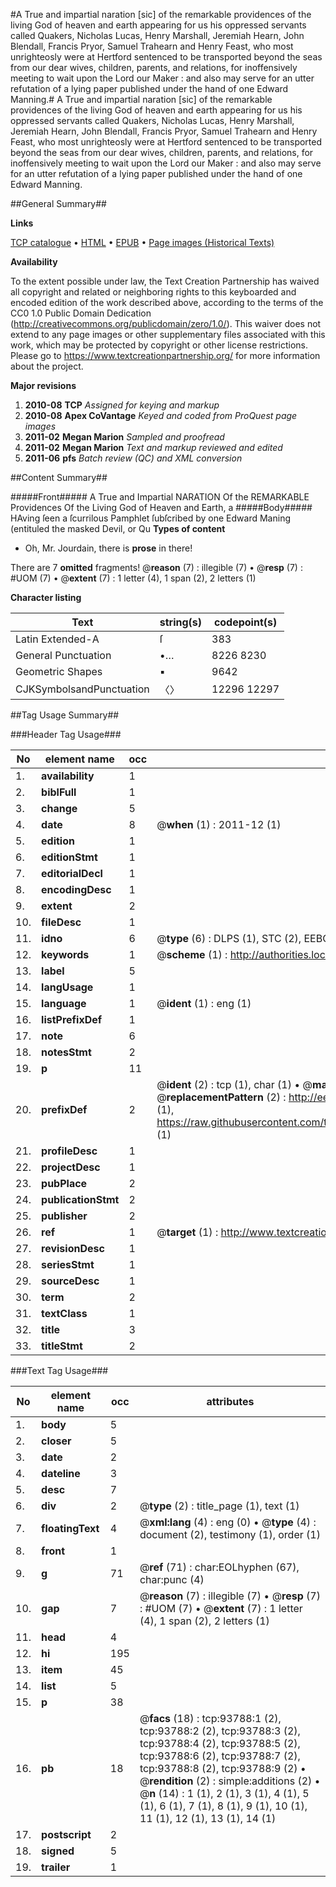#A True and impartial naration [sic] of the remarkable providences of the living God of heaven and earth appearing for us his oppressed servants called Quakers, Nicholas Lucas, Henry Marshall, Jeremiah Hearn, John Blendall, Francis Pryor, Samuel Trahearn and Henry Feast, who most unrighteosly were at Hertford sentenced to be transported beyond the seas from our dear wives, children, parents, and relations, for inoffensively meeting to wait upon the Lord our Maker : and also may serve for an utter refutation of a lying paper published under the hand of one Edward Manning.#
A True and impartial naration [sic] of the remarkable providences of the living God of heaven and earth appearing for us his oppressed servants called Quakers, Nicholas Lucas, Henry Marshall, Jeremiah Hearn, John Blendall, Francis Pryor, Samuel Trahearn and Henry Feast, who most unrighteosly were at Hertford sentenced to be transported beyond the seas from our dear wives, children, parents, and relations, for inoffensively meeting to wait upon the Lord our Maker : and also may serve for an utter refutation of a lying paper published under the hand of one Edward Manning.

##General Summary##

**Links**

[TCP catalogue](http://www.ota.ox.ac.uk/tcp/)  • 
[HTML](http://tei.it.ox.ac.uk/tcp/Texts-HTML/free/A63/A63402.html)  • 
[EPUB](http://tei.it.ox.ac.uk/tcp/Texts-EPUB/free/A63/A63402.epub) • 
[Page images (Historical Texts)](https://historicaltexts.jisc.ac.uk/eebo-12777663e)

**Availability**

To the extent possible under law, the Text Creation Partnership has waived all copyright and related or neighboring rights to this keyboarded and encoded edition of the work described above, according to the terms of the CC0 1.0 Public Domain Dedication (http://creativecommons.org/publicdomain/zero/1.0/). This waiver does not extend to any page images or other supplementary files associated with this work, which may be protected by copyright or other license restrictions. Please go to https://www.textcreationpartnership.org/ for more information about the project.

**Major revisions**

1. __2010-08__ __TCP__ *Assigned for keying and markup*
1. __2010-08__ __Apex CoVantage__ *Keyed and coded from ProQuest page images*
1. __2011-02__ __Megan Marion__ *Sampled and proofread*
1. __2011-02__ __Megan Marion__ *Text and markup reviewed and edited*
1. __2011-06__ __pfs__ *Batch review (QC) and XML conversion*

##Content Summary##

#####Front#####
A True and Impartial NARATION Of the REMARKABLE Providences Of the Living God of Heaven and Earth, a
#####Body#####
HAving ſeen a ſcurrilous Pamphlet ſubſcribed by one Edward Maning (entituled the masked Devil, or Qu
**Types of content**

  * Oh, Mr. Jourdain, there is **prose** in there!

There are 7 **omitted** fragments! 
 @__reason__ (7) : illegible (7)  •  @__resp__ (7) : #UOM (7)  •  @__extent__ (7) : 1 letter (4), 1 span (2), 2 letters (1)

**Character listing**


|Text|string(s)|codepoint(s)|
|---|---|---|
|Latin Extended-A|ſ|383|
|General Punctuation|•…|8226 8230|
|Geometric Shapes|▪|9642|
|CJKSymbolsandPunctuation|〈〉|12296 12297|

##Tag Usage Summary##

###Header Tag Usage###

|No|element name|occ|attributes|
|---|---|---|---|
|1.|__availability__|1||
|2.|__biblFull__|1||
|3.|__change__|5||
|4.|__date__|8| @__when__ (1) : 2011-12 (1)|
|5.|__edition__|1||
|6.|__editionStmt__|1||
|7.|__editorialDecl__|1||
|8.|__encodingDesc__|1||
|9.|__extent__|2||
|10.|__fileDesc__|1||
|11.|__idno__|6| @__type__ (6) : DLPS (1), STC (2), EEBO-CITATION (1), OCLC (1), VID (1)|
|12.|__keywords__|1| @__scheme__ (1) : http://authorities.loc.gov/ (1)|
|13.|__label__|5||
|14.|__langUsage__|1||
|15.|__language__|1| @__ident__ (1) : eng (1)|
|16.|__listPrefixDef__|1||
|17.|__note__|6||
|18.|__notesStmt__|2||
|19.|__p__|11||
|20.|__prefixDef__|2| @__ident__ (2) : tcp (1), char (1)  •  @__matchPattern__ (2) : ([0-9\-]+):([0-9IVX]+) (1), (.+) (1)  •  @__replacementPattern__ (2) : http://eebo.chadwyck.com/downloadtiff?vid=$1&page=$2 (1), https://raw.githubusercontent.com/textcreationpartnership/Texts/master/tcpchars.xml#$1 (1)|
|21.|__profileDesc__|1||
|22.|__projectDesc__|1||
|23.|__pubPlace__|2||
|24.|__publicationStmt__|2||
|25.|__publisher__|2||
|26.|__ref__|1| @__target__ (1) : http://www.textcreationpartnership.org/docs/. (1)|
|27.|__revisionDesc__|1||
|28.|__seriesStmt__|1||
|29.|__sourceDesc__|1||
|30.|__term__|2||
|31.|__textClass__|1||
|32.|__title__|3||
|33.|__titleStmt__|2||


###Text Tag Usage###

|No|element name|occ|attributes|
|---|---|---|---|
|1.|__body__|5||
|2.|__closer__|5||
|3.|__date__|2||
|4.|__dateline__|3||
|5.|__desc__|7||
|6.|__div__|2| @__type__ (2) : title_page (1), text (1)|
|7.|__floatingText__|4| @__xml:lang__ (4) : eng (0)  •  @__type__ (4) : document (2), testimony (1), order (1)|
|8.|__front__|1||
|9.|__g__|71| @__ref__ (71) : char:EOLhyphen (67), char:punc (4)|
|10.|__gap__|7| @__reason__ (7) : illegible (7)  •  @__resp__ (7) : #UOM (7)  •  @__extent__ (7) : 1 letter (4), 1 span (2), 2 letters (1)|
|11.|__head__|4||
|12.|__hi__|195||
|13.|__item__|45||
|14.|__list__|5||
|15.|__p__|38||
|16.|__pb__|18| @__facs__ (18) : tcp:93788:1 (2), tcp:93788:2 (2), tcp:93788:3 (2), tcp:93788:4 (2), tcp:93788:5 (2), tcp:93788:6 (2), tcp:93788:7 (2), tcp:93788:8 (2), tcp:93788:9 (2)  •  @__rendition__ (2) : simple:additions (2)  •  @__n__ (14) : 1 (1), 2 (1), 3 (1), 4 (1), 5 (1), 6 (1), 7 (1), 8 (1), 9 (1), 10 (1), 11 (1), 12 (1), 13 (1), 14 (1)|
|17.|__postscript__|2||
|18.|__signed__|5||
|19.|__trailer__|1||

